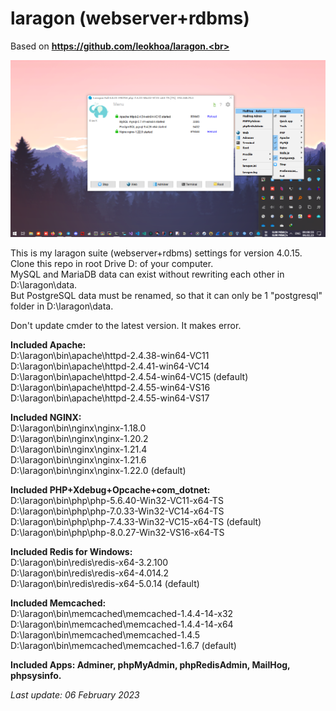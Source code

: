 # laragon (webserver+rdbms)
Based on **https://github.com/leokhoa/laragon.<br>**

![laragon-v4.png](laragon-v4.png)

This is my laragon suite (webserver+rdbms) settings for version 4.0.15.<br>
Clone this repo in root Drive D: of your computer.<br>
MySQL and MariaDB data can exist without rewriting each other in D:\laragon\data.<br>
But PostgreSQL data must be renamed, so that it can only be 1 "postgresql" folder in D:\laragon\data.<br>

Don't update cmder to the latest version. It makes error.

**Included Apache:<br>**
D:\laragon\bin\apache\httpd-2.4.38-win64-VC11<br>
D:\laragon\bin\apache\httpd-2.4.41-win64-VC14<br>
D:\laragon\bin\apache\httpd-2.4.54-win64-VC15 (default)<br>
D:\laragon\bin\apache\httpd-2.4.55-win64-VS16<br>
D:\laragon\bin\apache\httpd-2.4.55-win64-VS17<br>

**Included NGINX:<br>**
D:\laragon\bin\nginx\nginx-1.18.0<br>
D:\laragon\bin\nginx\nginx-1.20.2<br>
D:\laragon\bin\nginx\nginx-1.21.4<br>
D:\laragon\bin\nginx\nginx-1.21.6<br>
D:\laragon\bin\nginx\nginx-1.22.0 (default)<br>

**Included PHP+Xdebug+Opcache+com_dotnet:<br>**
D:\laragon\bin\php\php-5.6.40-Win32-VC11-x64-TS<br>
D:\laragon\bin\php\php-7.0.33-Win32-VC14-x64-TS<br>
D:\laragon\bin\php\php-7.4.33-Win32-VC15-x64-TS (default)<br>
D:\laragon\bin\php\php-8.0.27-Win32-VS16-x64-TS<br>

**Included Redis for Windows:<br>**
D:\laragon\bin\redis\redis-x64-3.2.100<br>
D:\laragon\bin\redis\redis-x64-4.014.2<br>
D:\laragon\bin\redis\redis-x64-5.0.14 (default)<br>

**Included Memcached:<br>**
D:\laragon\bin\memcached\memcached-1.4.4-14-x32<br>
D:\laragon\bin\memcached\memcached-1.4.4-14-x64<br>
D:\laragon\bin\memcached\memcached-1.4.5<br>
D:\laragon\bin\memcached\memcached-1.6.7 (default)<br>

**Included Apps: Adminer, phpMyAdmin, phpRedisAdmin, MailHog, phpsysinfo.**

*Last update: 06 February 2023*
